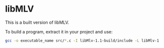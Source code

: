 # libMLV

This is a built version of libMLV.

To build a program, extract it in your project and use:

```bash
gcc -o executable_name src/*.c -I libMlv-1.1-build/include -L libMlv-1.1-build/lib -lMlv -lX11
```